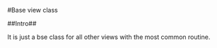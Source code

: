 #Base view class

##Intro##

It is just a bse class for all other views with the most common routine.